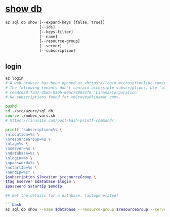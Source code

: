 # **[show db](https://learn.microsoft.com/en-us/cli/azure/sql/db?view=azure-cli-latest#az-sql-db-show)**

```bash
az sql db show [--expand-keys {false, true}]
               [--ids]
               [--keys-filter]
               [--name]
               [--resource-group]
               [--server]
               [--subscription]
```

## login

```bash
az login
# A web browser has been opened at <https://login.microsoftonline.com/organizations/oauth2/v2.0/authorize>. Please continue the login in the web browser. If no web browser is available or if the web browser fails to open, use device code flow with `az login --use-device-code`.
# The following tenants don't contain accessible subscriptions. Use 'az login --allow-no-subscriptions' to have tenant level access.
# ceadc058-fad7-4b6b-830b-00ac739654f0 'LinamarCorporation'
# No subscriptions found for <bGroves@linamar.com>.

pushd .
cd ~/src/azure/sql_db
source ./mobex_vars.sh
# https://linuxize.com/post/bash-printf-command/

printf "subscription=%s \
\nlocation=%s \
\nresourceGroup=%s \
\ntag=%s \
\nserver=%s \
\ndatabase=%s \
\nlogin=%s \
\npassword=%s \
\nstartIp=%s \
\nendIp=%s" \
$subscription $location $resourceGroup \
$tag $server $database $login \
$password $startIp $endIp

## Get the details for a database. (autogenerated)

```bash
az sql db show --name $database --resource-group $resourceGroup --server $server
